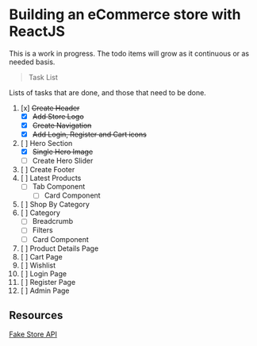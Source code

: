 # Building an eCommerce store with ReactJS

This is a work in progress. The todo items will grow as it continuous or as needed basis.

> Task List

Lists of tasks that are done, and those that need to be done.

1. [x] ~~Create Header~~
   - [x] ~~Add Store Logo~~
   - [x] ~~Create Navigation~~
   - [x] ~~Add Login, Register and Cart icons~~
2. [ ] Hero Section
   - [x] ~~Single Hero Image~~
   - [ ] Create Hero Slider
3. [ ] Create Footer
4. [ ] Latest Products
   - [ ] Tab Component
     - [ ] Card Component
5. [ ] Shop By Category
6. [ ] Category
   - [ ] Breadcrumb
   - [ ] Filters
   - [ ] Card Component
7. [ ] Product Details Page
8. [ ] Cart Page
9. [ ] Wishlist
10. [ ] Login Page
11. [ ] Register Page
12. [ ] Admin Page

## Resources

[Fake Store API](https://fakestoreapi.com/)

